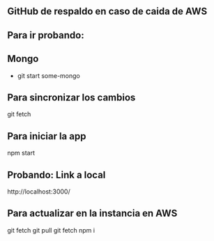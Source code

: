 ## GitHub de respaldo en caso de caida de AWS





## Para ir probando:

## Mongo

- git start some-mongo

## Para sincronizar los cambios

git fetch

## Para iniciar la app

npm start

## Probando: Link a local

http://localhost:3000/

## Para actualizar en la instancia en AWS

git fetch
git pull
git fetch
npm i
